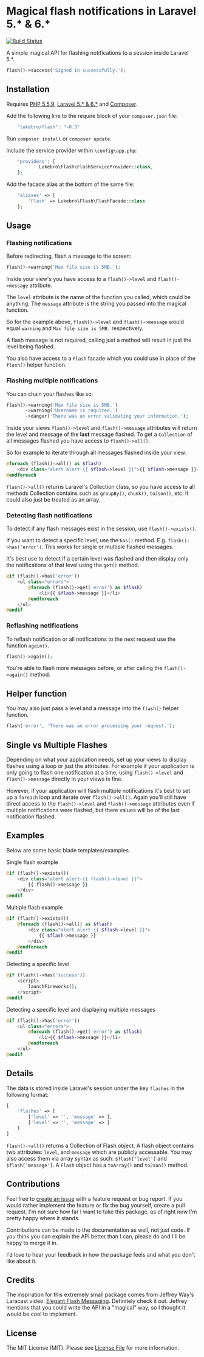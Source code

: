 # Magical flash notifications in Laravel 5.* & 6.*

[![Build Status](https://travis-ci.org/lukebro/flash.svg?branch=master)](https://travis-ci.org/lukebro/flash)

A simple magical API for flashing notifications to a session inside Laravel 5.*.

```php
flash()->success('Signed in successfully.');
```

## Installation

Requires [PHP 5.5.9](http://php.net), [Laravel 5.* & 6.*](http://github.com/laravel/laravel) and [Composer](http://getcomposer.org).

Add the following line to the require block of your `composer.json` file: 
```js
	"lukebro/flash": "~0.3"
```

Run `composer install` or `composer update`.

Include the service provider within `\config\app.php`:
```php
	'providers': [
			Lukebro\Flash\FlashServiceProvider::class,
	];
```

Add the facade alias at the bottom of the same file:
```php
	'aliases' => [
	    'Flash' => Lukebro\Flash\FlashFacade::class
	];
```

## Usage

### Flashing notifications

Before redirecting, flash a message to the screen:

```php
flash()->warning('Max file size is 5MB.');
```

Inside your view's you have access to a `flash()->level` and `flash()->message` attribute.

The `level` attribute is the name of the function you called, which could be anything.
The `message` attribute is the string you passed into the magical function.

So for the example above, `flash()->level` and `flash()->message` would equal `warning` and `Max file size is 5MB.` respectively.

A flash message is not required, calling just a method will result in just the level being flashed.

You also have access to a `Flash` facade which you could use in place of the `flash()` helper function.

### Flashing multiple notifications

You can chain your flashes like so:

```php
flash()->warning('Max file size is 5MB.')
	   ->warning('Username is required.')
	   ->danger('There was an error validating your information.');
```

Inside your views `flash()->level` and `flash()->message` attributes will return the level and message of the **last** message flashed.  To get a `Collection` of all messages flashed you have access to `flash()->all()`.

So for example to iterate through all messages flashed inside your view:

```php
@foreach (flash()->all() as $flash)
	<div class="alert alert-{{ $flash->level }}">{{ $flash->message }}</div>
@endforeach
```

`flash()->all()` returns Laravel's Collection class, so you have access to all methods Collection contains such as `groupBy()`, `chunk()`, `toJson()`, etc.  It could also just be treated as an array.

### Detecting flash notifications

To detect if any flash messages exist in the session, use `flash()->exists()`.

If you want to detect a specific level, use the `has()` method.  E.g. `flash()->has('error')`.  This works for single or multiple flashed messages.

It's best use to detect if a certain level was flashed and then display only the notifications of that level using the `get()` method.

```php
@if (flash()->has('error'))
	<ul class="errors">
		@foreach (flash()->get('error') as $flash)
			<li>{{ $flash->message }}</li>
		@endforeach
	</ul>
@endif
```

### Reflashing notifications

To reflash notification or all notifications to the next request use the function `again()`.

```php
flash()->again();
```

You're able to flash more messages before, or after calling the `flash()->again()` method.

## Helper function

You may also just pass a level and a message into the `flash()` helper function.

```php
flash('error', 'There was an error processing your request.');
```

## Single vs Multiple Flashes

Depending on what your application needs, set up your views to display flashes using a loop or just the attributes.  For example if your application is only going to flash one notification at a time, using `flash()->level` and `flash()->message` directly in your views is fine.

However, if your application will flash multiple notifications it's best to set up a `foreach` loop and iterate over `flash()->all()`.  Again you'll still have direct access to the `flash()->level` and `flash()->message` attributes even if multiple notifications were flashed, but there values will be of the last notification flashed.

## Examples

Below are some basic blade templates/examples.


Single flash example
```php
@if (flash()->exists())
	<div class="alert alert-{{ flash()->level }}">
		{{ flash()->message }}
	</div>
@endif
```

Multiple flash example
```php
@if (flash()->exists())
	@foreach (flash()->all() as $flash)
		<div class="alert alert-{{ $flash->level }}">
			{{ $flash->message }}
		</div>
	@endforeach
@endif
```

Detecting a specific level
```php
@if (flash()->has('success'))
	<script>
		launchFireworks();
	</script>
@endif
```

Detecting a specific level and displaying multiple messages
```php
@if (flash()->has('error'))
	<ul class="errors">
		@foreach (flash()->get('error') as $flash)
			<li>{{ $flash->message }}</li>
		@endforeach
	</ul>
@endif
```

## Details

The data is stored inside Laravel's session under the key `flashes` in the following format:

```php
[
	'flashes' => [
		['level' => '', 'message' => ],
		['level' => '', 'message' => ]
	]
]
```

`flash()->all()` returns a Collection of Flash object.  A flash object contains two attributes: `level`, and `message` which are publicly accessable.  You may also access them via array syntax as such: `$flash['level']` and `$flash['message']`.  A `Flash` object has a `toArray()` and `toJson()` method.

## Contributions

Feel free to [create an issue](https://github.com/lukebro/flash/issues) with a feature request or bug report.  If you would rather implement the feature or fix the bug yourself, create a pull request.  I'm not sure how far I want to take this package, as of right now I'm pretty happy where it stands.

Contributions can be made to the documentation as well, not just code.  If you think you can explain the API better than I can, please do and I'll be happy to merge it in.

I'd love to hear your feedback in how the package feels and what you don't like about it.

## Credits

The inspiration for this extremely small package comes from Jeffrey Way's Laracast video: [Elegant Flash Messaging](https://laracasts.com/series/build-project-flyer-with-me/episodes/9).
Definitely check it out.  Jeffrey mentions that you could write the API in a "magical" way, so I thought it would be cool to implement.

## License

The MIT License (MIT). Please see [License File](LICENSE.md) for more information.
